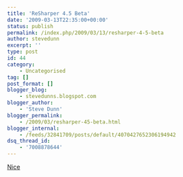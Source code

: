 ```yaml
---
title: 'ReSharper 4.5 Beta'
date: '2009-03-13T22:35:00+00:00'
status: publish
permalink: /index.php/2009/03/13/resharper-4-5-beta
author: stevedunn
excerpt: ''
type: post
id: 44
category:
    - Uncategorised
tag: []
post_format: []
blogger_blog:
    - stevedunns.blogspot.com
blogger_author:
    - 'Steve Dunn'
blogger_permalink:
    - /2009/03/resharper-45-beta.html
blogger_internal:
    - /feeds/32841709/posts/default/4070427652306194942
dsq_thread_id:
    - '7008878644'
---
```

[Nice](http://www.jetbrains.com/resharper/beta.html)